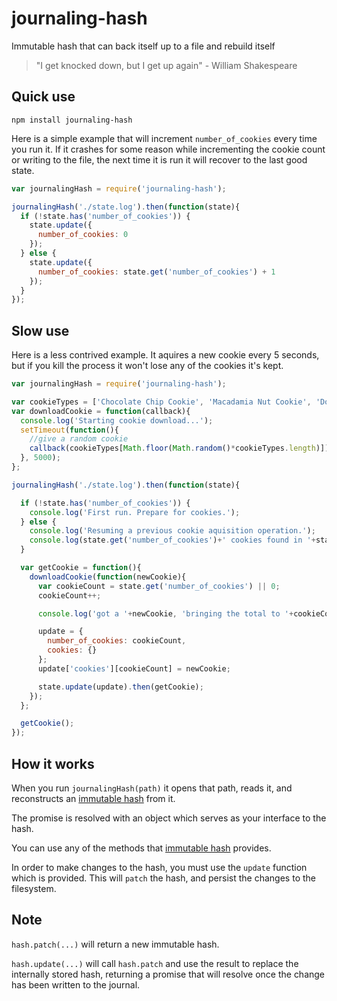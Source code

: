 # journaling-hash
Immutable hash that can back itself up to a file and rebuild itself

> "I get knocked down, but I get up again" - William Shakespeare

## Quick use

```console
npm install journaling-hash
```

Here is a simple example that will increment `number_of_cookies` every time you run it. If it crashes for some reason while incrementing the cookie count or writing to the file, the next time it is run it will recover to the last good state.

```javascript
var journalingHash = require('journaling-hash');

journalingHash('./state.log').then(function(state){
  if (!state.has('number_of_cookies')) {
    state.update({
      number_of_cookies: 0
    });
  } else {
    state.update({
      number_of_cookies: state.get('number_of_cookies') + 1
    });
  }
});
```

## Slow use

Here is a less contrived example. It aquires a new cookie every 5 seconds, but if you kill the process it won't lose any of the cookies it's kept.

```javascript
var journalingHash = require('journaling-hash');

var cookieTypes = ['Chocolate Chip Cookie', 'Macadamia Nut Cookie', 'Double Chocolate Cookie', 'Pretend Cookie'];
var downloadCookie = function(callback){
  console.log('Starting cookie download...');
  setTimeout(function(){
    //give a random cookie
    callback(cookieTypes[Math.floor(Math.random()*cookieTypes.length)]);
  }, 5000);
};

journalingHash('./state.log').then(function(state){

  if (!state.has('number_of_cookies')) {
    console.log('First run. Prepare for cookies.');
  } else {
    console.log('Resuming a previous cookie aquisition operation.');
    console.log(state.get('number_of_cookies')+' cookies found in '+state.journalPath);
  }

  var getCookie = function(){
    downloadCookie(function(newCookie){
      var cookieCount = state.get('number_of_cookies') || 0;
      cookieCount++;

      console.log('got a '+newCookie, 'bringing the total to '+cookieCount);

      update = {
        number_of_cookies: cookieCount,
        cookies: {}
      };
      update['cookies'][cookieCount] = newCookie;

      state.update(update).then(getCookie);
    });
  };

  getCookie();
});
```

## How it works

When you run `journalingHash(path)` it opens that path, reads it, and reconstructs an [immutable hash](https://www.npmjs.com/package/immutable-hash) from it.

The promise is resolved with an object which serves as your interface to the hash.

You can use any of the methods that [immutable hash](https://www.npmjs.com/package/immutable-hash) provides.

In order to make changes to the hash, you must use the `update` function which is provided. This will `patch` the hash, and persist the changes to the filesystem.

## Note

`hash.patch(...)` will return a new immutable hash.

`hash.update(...)` will call `hash.patch` and use the result to replace the internally stored hash, returning a promise that will resolve once the change has been written to the journal.
